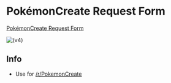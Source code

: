 # PokémonCreate Request Form

[PokémonCreate Request Form](https://nuotsu.github.io/PokeCreate-Form)

![(v4)](https://i.imgur.com/GPrvxvS.png)

## Info
- Use for [/r/PokemonCreate](https://www.reddit.com/r/PokemonCreate/)
